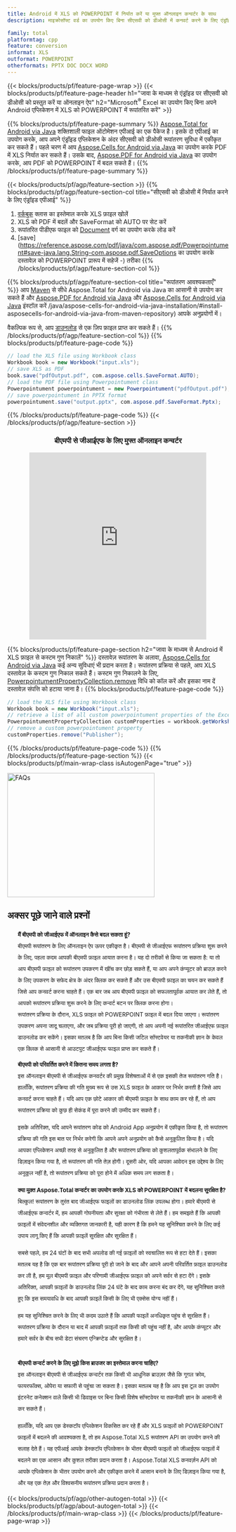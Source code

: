 ```yaml
---
title: Android में XLS को POWERPOINT में निर्यात करें या मुफ्त ऑनलाइन कन्वर्टर के साथ
description: माइक्रोसॉफ्ट वर्ड का उपयोग किए बिना सीएसवी को डीओसी में कनवर्ट करने के लिए एंड्रॉइड एपीआई या ऑनलाइन। कोड को एकीकृत करने से पहले मुफ्त बीएमपी से जीआईएफ ऑनलाइन परिवर्तक का त्वरित परीक्षण करें।

family: total
platformtag: cpp
feature: conversion
informat: XLS
outformat: POWERPOINT
otherformats: PPTX DOC DOCX WORD
---
```

{{< blocks/products/pf/feature-page-wrap >}}
{{< blocks/products/pf/feature-page-header h1="जावा के माध्यम से एंड्रॉइड पर सीएसवी को डीओसी को प्रस्तुत करें या ऑनलाइन ऐप" h2="Microsoft<sup>&reg;</sup> Excel का उपयोग किए बिना अपने Android एप्लिकेशन में XLS को POWERPOINT में रूपांतरित करें" >}}

{{% blocks/products/pf/feature-page-summary %}}
[Aspose.Total for Android via Java](https://products.aspose.com/total/android-java/) शक्तिशाली फाइल ऑटोमेशन एपीआई का एक पैकेज है। इसके दो एपीआई का उपयोग करके, आप अपने एंड्रॉइड एप्लिकेशन के अंदर सीएसवी को डीओसी रूपांतरण सुविधा में एकीकृत कर सकते हैं। पहले चरण में आप [Aspose.Cells for Android via Java](https://products.aspose.com/cells/android-java/) का उपयोग करके PDF में XLS निर्यात कर सकते हैं। उसके बाद, [Aspose.PDF for Android via Java](https://products.aspose.com/pdf/android-java/) का उपयोग करके, आप PDF को POWERPOINT में बदल सकते हैं। 
{{% /blocks/products/pf/feature-page-summary  %}}

{{< blocks/products/pf/agp/feature-section >}}
{{% blocks/products/pf/agp/feature-section-col title="सीएसवी को डीओसी में निर्यात करने के लिए एंड्रॉइड एपीआई" %}}
1. [वर्कबुक](https://reference.aspose.com/cells/java/com.aspose.cells/Workbook) क्लास का इस्तेमाल करके XLS फ़ाइल खोलें
2. XLS को PDF में बदलें और SaveFormat को AUTO पर सेट करें
3. रूपांतरित पीडीएफ फाइल को [Document](https://reference.aspose.com/pdf/java/com.aspose.pdf/Powerpointument) वर्ग का उपयोग करके लोड करें
4. [save](https://reference.aspose.com/pdf/java/com.aspose.pdf/Powerpointument#save-java.lang.String-com.aspose.pdf.SaveOptions का उपयोग करके दस्तावेज़ को POWERPOINT प्रारूप में सहेजें -) तरीका
{{% /blocks/products/pf/agp/feature-section-col %}}

{{% blocks/products/pf/agp/feature-section-col title="रूपांतरण आवश्यकताएँ" %}}
आप [Maven](https://releases.aspose.com/total/java/) से सीधे Aspose.Total for Android via Java का आसानी से उपयोग कर सकते हैं और [Aspose.PDF for Android via Java](https://powerpoints.aspose.com/pdf/androidjava/installation/) और [Aspose.Cells for Android via Java](https://powerpoints.aspose.com/cells) इंस्टॉल करें /java/aspose-cells-for-android-via-java-installation/#install-asposecells-for-android-via-java-from-maven-repository) आपके अनुप्रयोगों में।

वैकल्पिक रूप से, आप [डाउनलोड](https://releases.aspose.com/total/androidjava) से एक ज़िप फ़ाइल प्राप्त कर सकते हैं।
{{% /blocks/products/pf/agp/feature-section-col %}}
{{% blocks/products/pf/feature-page-code %}}

```java
// load the XLS file using Workbook class
Workbook book = new Workbook("input.xls");
// save XLS as PDF
book.save("pdfOutput.pdf", com.aspose.cells.SaveFormat.AUTO);
// load the PDF file using Powerpointument class
Powerpointument powerpointument = new Powerpointument("pdfOutput.pdf");
// save powerpointument in PPTX format
powerpointument.save("output.pptx", com.aspose.pdf.SaveFormat.Pptx);    
```


{{% /blocks/products/pf/feature-page-code %}}
{{< /blocks/products/pf/agp/feature-section >}}

<div class="container-fluid agp-content bg-white aboutfile box-1 vh100 section nopbtm">
<div class=container>
<div class=row>
<div class="demobox tc col-md-12 padding-0" align="center">

<h3>बीएमपी से जीआईएफ के लिए मुफ्त ऑनलाइन कन्वर्टर</h3>

<iframe style="border: none; height: 426px;" scrolling="no" src="https://total-conversion-app-65z5r2lp.qa.k8s.dynabic.com/?to=pptx&from=xls" id="child-iframe" width="80%"></iframe>

</div></div>
</div></div>

{{% blocks/products/pf/feature-page-section  h2="जावा के माध्यम से Android में XLS फ़ाइल से कस्टम गुण निकालें" %}}
दस्तावेज़ रूपांतरण के अलावा, [Aspose.Cells for Android via Java](https://products.aspose.com/cells/android-java/) कई अन्य सुविधाएं भी प्रदान करता है। रूपांतरण प्रक्रिया से पहले, आप XLS दस्तावेज़ के कस्टम गुण निकाल सकते हैं। कस्टम गुण निकालने के लिए, [PowerpointumentPropertyCollection.remove](https://reference.aspose.com/cells/java/com.aspose.cells/powerpointumentpropertycollection#remove(java.lang.String)) विधि को कॉल करें और इसका नाम दें दस्तावेज़ संपत्ति को हटाया जाना है।
{{% blocks/products/pf/feature-page-code %}}

```java
// load the XLS file using Workbook class
Workbook book = new Workbook("input.xls");
// retrieve a list of all custom powerpointument properties of the Excel file
PowerpointumentPropertyCollection customProperties = workbook.getWorksheets().getCustomPowerpointumentProperties();
// remove a custom powerpointument property
customProperties.remove("Publisher"); 
```

{{% /blocks/products/pf/feature-page-code  %}}
{{% /blocks/products/pf/feature-page-section %}}
{{< blocks/products/pf/main-wrap-class isAutogenPage="true" >}}
<style>.howtolist li{margin-right: 0!important;line-height: 26px;position: relative;margin-bottom: 10px;font-size: 13px;list-style-type: none;}</style>
<div class="col-md-12 tl bg-gray-dark howtolist section">
  <a class="anchor" name="faqpage"></a>
  <div class="container tl dflex" itemscope="" itemtype="https://schema.org/FAQPage">
      <div class="col-md-4 howtosectiongfx">
          <img class="social-panel-hide-on-mobile" src="https://www.groupdocs.cloud/templates/brand/images/groupdocs/conversion/groupdocs_conversion-brand.png" alt="FAQs" width="335" height="283">
      </div>
      <div class="howtosection col-md-8">
          <div>
              <h2>अक्सर पूछे जाने वाले प्रश्नों</h2>
              <ul>
                  <li itemscope="" itemprop="mainEntity" itemtype="https://schema.org/Question">
                      <div>
                          <span itemprop="name"><b>मैं बीएमपी को जीआईएफ में ऑनलाइन कैसे बदल सकता हूं?</b></span>
                      </div>
                      <div itemscope="" itemprop="acceptedAnswer" itemtype="https://schema.org/Answer">
                          <span itemprop="text">बीएमपी रूपांतरण के लिए ऑनलाइन ऐप ऊपर एकीकृत है। बीएमपी से जीआईएफ रूपांतरण प्रक्रिया शुरू करने के लिए, पहला कदम आपकी बीएमपी फ़ाइल आयात करना है। यह दो तरीकों से किया जा सकता है: या तो आप बीएमपी फ़ाइल को रूपांतरण उपकरण में खींच कर छोड़ सकते हैं, या आप अपने कंप्यूटर को ब्राउज़ करने के लिए उपकरण के सफेद क्षेत्र के अंदर क्लिक कर सकते हैं और उस बीएमपी फ़ाइल का चयन कर सकते हैं जिसे आप कनवर्ट करना चाहते हैं। एक बार जब आप बीएमपी फ़ाइल को सफलतापूर्वक आयात कर लेते हैं, तो आपको रूपांतरण प्रक्रिया शुरू करने के लिए कन्वर्ट बटन पर क्लिक करना होगा। <br />
रूपांतरण प्रक्रिया के दौरान, XLS फ़ाइल को POWERPOINT फ़ाइल में बदल दिया जाएगा। रूपांतरण उपकरण अपना जादू चलाएगा, और जब प्रक्रिया पूरी हो जाएगी, तो आप अपनी नई रूपांतरित जीआईएफ फ़ाइल डाउनलोड कर सकेंगे। इसका मतलब है कि आप बिना किसी जटिल सॉफ्टवेयर या तकनीकी ज्ञान के केवल एक क्लिक से आसानी से आउटपुट जीआईएफ फाइल प्राप्त कर सकते हैं।</span>
                      </div>
                  </li>
                  <li itemscope="" itemprop="mainEntity" itemtype="https://schema.org/Question">
                      <div>
                          <span itemprop="name"><b>बीएमपी को परिवर्तित करने में कितना समय लगता है?</b></span>
                      </div>
                      <div itemscope="" itemprop="acceptedAnswer" itemtype="https://schema.org/Answer">
                          <span itemprop="text">इस ऑनलाइन बीएमपी से जीआईएफ कनवर्टर की प्रमुख विशेषताओं में से एक इसकी तेज रूपांतरण गति है। हालाँकि, रूपांतरण प्रक्रिया की गति मुख्य रूप से उस XLS फ़ाइल के आकार पर निर्भर करती है जिसे आप कनवर्ट करना चाहते हैं। यदि आप एक छोटे आकार की बीएमपी फ़ाइल के साथ काम कर रहे हैं, तो आप रूपांतरण प्रक्रिया को कुछ ही सेकंड में पूरा करने की उम्मीद कर सकते हैं।<br />

इसके अतिरिक्त, यदि आपने रूपांतरण कोड को Android App अनुप्रयोग में एकीकृत किया है, तो रूपांतरण प्रक्रिया की गति इस बात पर निर्भर करेगी कि आपने अपने अनुप्रयोग को कैसे अनुकूलित किया है। यदि आपका एप्लिकेशन अच्छी तरह से अनुकूलित है और रूपांतरण प्रक्रिया को कुशलतापूर्वक संभालने के लिए डिज़ाइन किया गया है, तो रूपांतरण की गति तेज़ होगी। दूसरी ओर, यदि आपका आवेदन इस उद्देश्य के लिए अनुकूल नहीं है, तो रूपांतरण प्रक्रिया को पूरा होने में अधिक समय लग सकता है।</span>
                      </div>
                  </li>
                  <li itemscope="" itemprop="mainEntity" itemtype="https://schema.org/Question">
                      <div>
                          <span itemprop="name"><b>क्या मुक्त Aspose.Total कन्वर्टर का उपयोग करके XLS को POWERPOINT में बदलना सुरक्षित है?</b></span>
                      </div>
                      <div itemscope="" itemprop="acceptedAnswer" itemtype="https://schema.org/Answer">
                          <span itemprop="text">बिल्कुल! रूपांतरण के तुरंत बाद जीआईएफ फाइलों का डाउनलोड लिंक उपलब्ध होगा। हमारे बीएमपी से जीआईएफ कन्वर्टर में, हम आपकी गोपनीयता और सुरक्षा को गंभीरता से लेते हैं। हम समझते हैं कि आपकी फ़ाइलों में संवेदनशील और व्यक्तिगत जानकारी है, यही कारण है कि हमने यह सुनिश्चित करने के लिए कई उपाय लागू किए हैं कि आपकी फ़ाइलें सुरक्षित और सुरक्षित हैं।<br />

सबसे पहले, हम 24 घंटों के बाद सभी अपलोड की गई फ़ाइलों को स्वचालित रूप से हटा देते हैं। इसका मतलब यह है कि एक बार रूपांतरण प्रक्रिया पूरी हो जाने के बाद और आपने अपनी परिवर्तित फ़ाइल डाउनलोड कर ली है, हम मूल बीएमपी फ़ाइल और परिणामी जीआईएफ फ़ाइल को अपने सर्वर से हटा देंगे। इसके अतिरिक्त, आपकी फ़ाइलों के डाउनलोड लिंक 24 घंटे के बाद काम करना बंद कर देंगे, यह सुनिश्चित करते हुए कि इस समयावधि के बाद आपकी फ़ाइलें किसी के लिए भी एक्सेस योग्य नहीं हैं।<br />

हम यह सुनिश्चित करने के लिए भी कदम उठाते हैं कि आपकी फाइलें अनधिकृत पहुंच से सुरक्षित हैं। रूपांतरण प्रक्रिया के दौरान या बाद में आपकी फ़ाइलों तक किसी की पहुंच नहीं है, और आपके कंप्यूटर और हमारे सर्वर के बीच सभी डेटा संचरण एन्क्रिप्टेड और सुरक्षित है।</span>
                      </div>
                  </li>                 
                  <li itemscope="" itemprop="mainEntity" itemtype="https://schema.org/Question">
                      <div>
                          <span itemprop="name"><b>बीएमपी कन्वर्ट करने के लिए मुझे किस ब्राउजर का इस्तेमाल करना चाहिए?</b></span>
                      </div>
                      <div itemscope="" itemprop="acceptedAnswer" itemtype="https://schema.org/Answer">
                          <span itemprop="text">इस ऑनलाइन बीएमपी से जीआईएफ कन्वर्टर तक किसी भी आधुनिक ब्राउज़र जैसे कि गूगल क्रोम, फायरफॉक्स, ओपेरा या सफारी से पहुंचा जा सकता है। इसका मतलब यह है कि आप इस टूल का उपयोग इंटरनेट कनेक्शन वाले किसी भी डिवाइस पर बिना किसी विशेष सॉफ्टवेयर या तकनीकी ज्ञान के आसानी से कर सकते हैं।<br />

हालाँकि, यदि आप एक डेस्कटॉप एप्लिकेशन विकसित कर रहे हैं और XLS फ़ाइलों को POWERPOINT फ़ाइलों में बदलने की आवश्यकता है, तो हम Aspose.Total XLS रूपांतरण API का उपयोग करने की सलाह देते हैं। यह एपीआई आपके डेस्कटॉप एप्लिकेशन के भीतर बीएमपी फाइलों को जीआईएफ फाइलों में बदलने का एक आसान और कुशल तरीका प्रदान करता है। Aspose.Total XLS कनवर्ज़न API को आपके एप्लिकेशन के भीतर उपयोग करने और एकीकृत करने में आसान बनाने के लिए डिज़ाइन किया गया है, और यह एक तेज़ और विश्वसनीय रूपांतरण प्रक्रिया प्रदान करता है।</span>
                      </div>
                  </li>
              </ul>
          </div>
      </div>
  </div>
{{< blocks/products/pf/agp/other-autogen-total >}}
{{< blocks/products/pf/agp/about-autogen-total >}}
{{< /blocks/products/pf/main-wrap-class >}}
{{< /blocks/products/pf/feature-page-wrap >}}